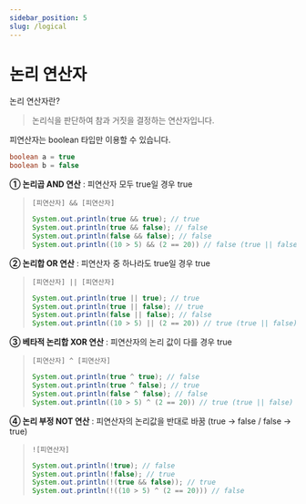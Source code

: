 ```yaml
---
sidebar_position: 5
slug: /logical
---
```


# 논리 연산자
논리 연산자란?
> 논리식을 판단하여 참과 거짓을 결정하는 연산자입니다.

피연산자는 boolean 타입만 이용할 수 있습니다.

```java
boolean a = true
boolean b = false
```

**① 논리곱 AND 연산** : 피연산자 모두 true일 경우 true
> `[피연산자] && [피연산자]`
>```java
> System.out.println(true && true); // true
> System.out.println(true && false); // false
> System.out.println(false && false); // false
> System.out.println((10 > 5) && (2 == 20)) // false (true || false)
>```


**② 논리합 OR 연산** : 피연산자 중 하나라도 true일 경우 true
> `[피연산자] || [피연산자]`
>```java
> System.out.println(true || true); // true
> System.out.println(true || false); // true
> System.out.println(false || false); // false
> System.out.println((10 > 5) || (2 == 20)) // true (true || false)
>```

**③ 베타적 논리합 XOR 연산** : 피연산자의 논리 값이 다를 경우 true
> `[피연산자] ^ [피연산자]`
>```java
> System.out.println(true ^ true); // false
> System.out.println(true ^ false); // true
> System.out.println(false ^ false); // false
> System.out.println((10 > 5) ^ (2 == 20)) // true (true || false)
>```

**④ 논리 부정 NOT 연산** : 피연산자의 논리값을 반대로 바꿈 (true → false / false → true)
> `![피연산자]`
>```java
> System.out.println(!true); // false
> System.out.println(!false); // true
> System.out.println(!(true && false)); // true
> System.out.println(!((10 > 5) ^ (2 == 20))) // false
>```